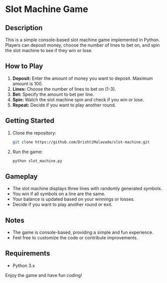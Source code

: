 
# Slot Machine Game

## Description

This is a simple console-based slot machine game implemented in Python. Players can deposit money, choose the number of lines to bet on, and spin the slot machine to see if they win or lose.

## How to Play

1. **Deposit:** Enter the amount of money you want to deposit. Maximum amount is 100.
2. **Lines:** Choose the number of lines to bet on (1-3).
3. **Bet:** Specify the amount to bet per line.
4. **Spin:** Watch the slot machine spin and check if you win or lose.
5. **Repeat:** Decide if you want to play another round.

## Getting Started

1. Clone the repository:

   ```bash
   git clone https://github.com/DrishtiMalavade/slot-machine.git
   ```

2. Run the game:

   ```bash
   python slot_machine.py
   ```

## Gameplay

- The slot machine displays three lines with randomly generated symbols.
- You win if all symbols on a line are the same.
- Your balance is updated based on your winnings or losses.
- Decide if you want to play another round or exit.

## Notes

- The game is console-based, providing a simple and fun experience.
- Feel free to customize the code or contribute improvements.

## Requirements

- Python 3.x

Enjoy the game and have fun coding!
